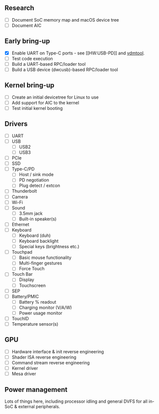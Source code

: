## Research
* [ ] Document SoC memory map and macOS device tree
* [ ] Document AIC

## Early bring-up

* [x] Enable UART on Type-C ports - see [[HW:USB-PD]] and [vdmtool](https://github.com/AsahiLinux/vdmtool).
* [ ] Test code execution
* [ ] Build a UART-based RPC/loader tool
* [ ] Build a USB device (dwcusb)-based RPC/loader tool

## Kernel bring-up

* [ ] Create an initial devicetree for Linux to use
* [ ] Add support for AIC to the kernel
* [ ] Test initial kernel booting

## Drivers
* [ ] UART
* [ ] USB
  * [ ] USB2
  * [ ] USB3
* [ ] PCIe
* [ ] SSD
* [ ] Type-C/PD
  * [ ] Host / sink mode
  * [ ] PD negotiation
  * [ ] Plug detect / extcon
* [ ] Thunderbolt
* [ ] Camera
* [ ] Wi-Fi
* [ ] Sound
  * [ ] 3.5mm jack
  * [ ] Built-in speaker(s)
* [ ] Ethernet
* [ ] Keyboard
  * [ ] Keyboard (duh)
  * [ ] Keyboard backlight
  * [ ] Special keys (brightness etc.)
* [ ] Touchpad
  * [ ] Basic mouse functionality
  * [ ] Multi-finger gestures
  * [ ] Force Touch
* [ ] Touch Bar
  * [ ] Display
  * [ ] Touchscreen
* [ ] SEP
* [ ] Battery/PMIC
  * [ ] Battery % readout
  * [ ] Charging monitor (V/A/W)
  * [ ] Power usage monitor
* [ ] TouchID
* [ ] Temperature sensor(s)

## GPU
* [ ] Hardware interface & init reverse engineering
* [ ] Shader ISA reverse engineering
* [ ] Command stream reverse engineering
* [ ] Kernel driver
* [ ] Mesa driver

## Power management
Lots of things here, including processor idling and general DVFS for all in-SoC & external peripherals.
